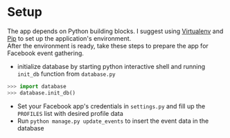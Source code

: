 # Setup
The app depends on Python building blocks. I suggest using [Virtualenv](https://virtualenv.readthedocs.org/en/latest/) and [Pip](https://pip.pypa.io/en/stable/) to set up the application's environment.  
After the environment is ready, take these steps to prepare the app for Facebook event gathering.
- initialize database by starting python interactive shell and running `init_db` function from `database.py` 
```python
>>> import database
>>> database.init_db()
```
- Set your Facebook app's credentials in `settings.py` and fill up the `PROFILES` list with desired profile data
- Run `python manage.py update_events` to insert the event data in the database

